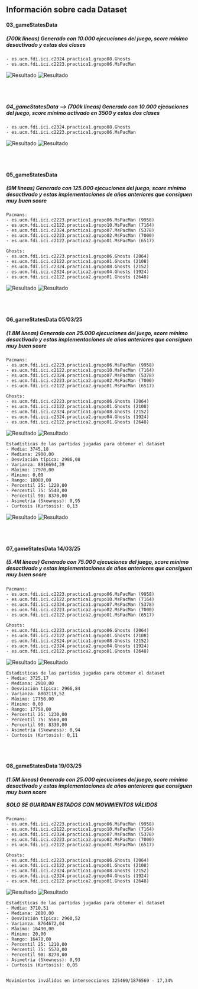 ## Información sobre cada Dataset

#### 03_gameStatesData
##### (700k lineas) Generado con 10.000 ejecuciones del juego, score mínimo desactivado y estas dos clases
	- es.ucm.fdi.ici.c2324.practica1.grupo08.Ghosts
	- es.ucm.fdi.ici.c2223.practica1.grupo06.MsPacMan
	
![Resultado](images\03_gameStatesDataIni.png)
![Resultado](images\03_gameStatesDataFin.png)

<br>
<br>

##### 04_gameStatesData --> (700k lineas) Generado con 10.000 ejecuciones del juego, score mínimo activado en 3500 y estas dos clases
	- es.ucm.fdi.ici.c2324.practica1.grupo08.Ghosts
	- es.ucm.fdi.ici.c2223.practica1.grupo06.MsPacMan
	
![Resultado](images\04_gameStatesDataIni.png)
![Resultado](images\04_gameStatesDataFin.png)


<br>
<br>

#### 05_gameStatesData
##### (9M lineas) Generado con 125.000 ejecuciones del juego, score mínimo desactivado y estas implementaciones de años anteriores que consiguen muy buen score
	Pacmans:
	- es.ucm.fdi.ici.c2223.practica1.grupo06.MsPacMan (9958)
	- es.ucm.fdi.ici.c2122.practica1.grupo10.MsPacMan (7164)
	- es.ucm.fdi.ici.c2324.practica1.grupo07.MsPacMan (5378)
	- es.ucm.fdi.ici.c2223.practica2.grupo02.MsPacMan (7000) 
	- es.ucm.fdi.ici.c2122.practica2.grupo01.MsPacMan (6517)

	Ghosts:
	- es.ucm.fdi.ici.c2223.practica1.grupo06.Ghosts (2064)
	- es.ucm.fdi.ici.c2122.practica1.grupo01.Ghosts (2108)
	- es.ucm.fdi.ici.c2324.practica1.grupo08.Ghosts (2152)
	- es.ucm.fdi.ici.c2324.practica2.grupo04.Ghosts (1924)
	- es.ucm.fdi.ici.c2122.practica2.grupo01.Ghosts (2648)
	
![Resultado](images\05_gameStatesDataIni.png)
![Resultado](images\05_gameStatesDataFin.png)

<br>
<br>

#### 06_gameStatesData 05/03/25
##### (1.8M lineas) Generado con 25.000 ejecuciones del juego, score mínimo desactivado y estas implementaciones de años anteriores que consiguen muy buen score
	Pacmans:
	- es.ucm.fdi.ici.c2223.practica1.grupo06.MsPacMan (9958)
	- es.ucm.fdi.ici.c2122.practica1.grupo10.MsPacMan (7164)
	- es.ucm.fdi.ici.c2324.practica1.grupo07.MsPacMan (5378)
	- es.ucm.fdi.ici.c2223.practica2.grupo02.MsPacMan (7000) 
	- es.ucm.fdi.ici.c2122.practica2.grupo01.MsPacMan (6517)

	Ghosts:
	- es.ucm.fdi.ici.c2223.practica1.grupo06.Ghosts (2064)
	- es.ucm.fdi.ici.c2122.practica1.grupo01.Ghosts (2108)
	- es.ucm.fdi.ici.c2324.practica1.grupo08.Ghosts (2152)
	- es.ucm.fdi.ici.c2324.practica2.grupo04.Ghosts (1924)
	- es.ucm.fdi.ici.c2122.practica2.grupo01.Ghosts (2648)
	
![Resultado](images\06_gameStatesDataIni.png)
![Resultado](images\06_gameStatesDataFin.png)


	Estadísticas de las partidas jugadas para obtener el dataset
	- Media: 3745,18
	- Mediana: 2900,00
	- Desviación típica: 2986,08
	- Varianza: 8916694,39
	- Máximo: 17970,00
	- Mínimo: 0,00
	- Rango: 18080,00
	- Percentil 25: 1220,00
	- Percentil 75: 5540,00
	- Percentil 90: 8370,00
	- Asimetría (Skewness): 0,95
	- Curtosis (Kurtosis): 0,13

![Resultado](images\06_gameStatesData_boxplot.png)
![Resultado](images\06_gameStatesData_histograma.png)



<br>
<br>

#### 07_gameStatesData 14/03/25
##### (5.4M lineas) Generado con 75.000 ejecuciones del juego, score mínimo desactivado y estas implementaciones de años anteriores que consiguen muy buen score
	Pacmans:
	- es.ucm.fdi.ici.c2223.practica1.grupo06.MsPacMan (9958)
	- es.ucm.fdi.ici.c2122.practica1.grupo10.MsPacMan (7164)
	- es.ucm.fdi.ici.c2324.practica1.grupo07.MsPacMan (5378)
	- es.ucm.fdi.ici.c2223.practica2.grupo02.MsPacMan (7000) 
	- es.ucm.fdi.ici.c2122.practica2.grupo01.MsPacMan (6517)

	Ghosts:
	- es.ucm.fdi.ici.c2223.practica1.grupo06.Ghosts (2064)
	- es.ucm.fdi.ici.c2122.practica1.grupo01.Ghosts (2108)
	- es.ucm.fdi.ici.c2324.practica1.grupo08.Ghosts (2152)
	- es.ucm.fdi.ici.c2324.practica2.grupo04.Ghosts (1924)
	- es.ucm.fdi.ici.c2122.practica2.grupo01.Ghosts (2648)
	
![Resultado](images\07_gameStatesDataIni.png)
![Resultado](images\07_gameStatesDataFin.png)

	Estadísticas de las partidas jugadas para obtener el dataset
	- Media: 3725,17
	- Mediana: 2910,00
	- Desviación típica: 2966,84
	- Varianza: 8802119,52
	- Máximo: 17750,00
	- Mínimo: 0,00
	- Rango: 17750,00
	- Percentil 25: 1230,00
	- Percentil 75: 5560,00
	- Percentil 90: 8330,00
	- Asimetría (Skewness): 0,94
	- Curtosis (Kurtosis): 0,11

<br>
<br>


#### 08_gameStatesData 19/03/25
##### (1.5M lineas) Generado con 25.000 ejecuciones del juego, score mínimo desactivado y estas implementaciones de años anteriores que consiguen muy buen score <BR><BR> SOLO SE GUARDAN ESTADOS CON MOVIMIENTOS VÁLIDOS

	Pacmans:
	- es.ucm.fdi.ici.c2223.practica1.grupo06.MsPacMan (9958)
	- es.ucm.fdi.ici.c2122.practica1.grupo10.MsPacMan (7164)
	- es.ucm.fdi.ici.c2324.practica1.grupo07.MsPacMan (5378)
	- es.ucm.fdi.ici.c2223.practica2.grupo02.MsPacMan (7000) 
	- es.ucm.fdi.ici.c2122.practica2.grupo01.MsPacMan (6517)

	Ghosts:
	- es.ucm.fdi.ici.c2223.practica1.grupo06.Ghosts (2064)
	- es.ucm.fdi.ici.c2122.practica1.grupo01.Ghosts (2108)
	- es.ucm.fdi.ici.c2324.practica1.grupo08.Ghosts (2152)
	- es.ucm.fdi.ici.c2324.practica2.grupo04.Ghosts (1924)
	- es.ucm.fdi.ici.c2122.practica2.grupo01.Ghosts (2648)
	
![Resultado](08_gameStatesDataIni.png)
![Resultado](08_gameStatesDataFin.png)


	Estadísticas de las partidas jugadas para obtener el dataset
	- Media: 3710,51
	- Mediana: 2880,00
	- Desviación típica: 2960,52
	- Varianza: 8764672,04
	- Máximo: 16490,00
	- Mínimo: 20,00
	- Rango: 16470,00
	- Percentil 25: 1210,00
	- Percentil 75: 5570,00
	- Percentil 90: 8270,00
	- Asimetría (Skewness): 0,93
	- Curtosis (Kurtosis): 0,05


	Movimientos inválidos en intersecciones 325469/1876569 - 17,34%
